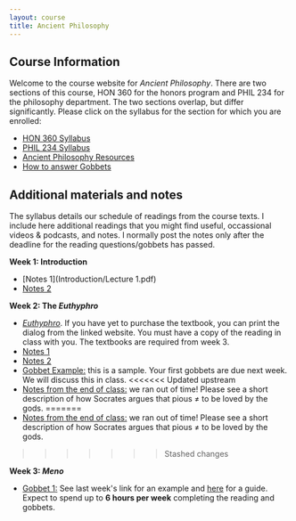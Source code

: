```yaml
---
layout: course
title: Ancient Philosophy
---
```





## Course Information

Welcome to the course website for *Ancient Philosophy*.  There are two sections of this course, HON 360 for the honors program and PHIL 234 for the philosophy department. The two sections overlap, but differ significantly. Please click on the syllabus for the section for which you are enrolled: 

+ [HON 360 Syllabus](Syllabus.pdf)
+ [PHIL 234 Syllabus](SyllabusM.pdf)
+ [Ancient Philosophy Resources](resources)
+ [How to answer Gobbets](Guide.pdf)



## Additional materials and notes

The syllabus details our schedule of readings from the course texts. I include here additional readings that you might find useful, occassional videos & podcasts, and notes. I normally post the notes only after the deadline for the reading questions/gobbets has passed. 

**Week 1: Introduction**
+ [Notes 1](Introduction/Lecture 1.pdf)
+ [Notes 2](Presoc/Lecture2.pdf)

**Week 2: The *Euthyphro***
+ [*Euthyphro*](http://classics.mit.edu/Plato/euthyfro.html). If you have yet to purchase the textbook, you can print the dialog from the linked website. You must have a copy of the reading in class with you. The textbooks are required from week 3.
+ [Notes 1](Euthyphro/Lecture4.pdf)
+ [Notes 2](Euthyphro/Euthyphro2.pdf)
+ [Gobbet Example:](Euthyphro/GobbetExample) this is a sample. Your first gobbets are due next week. We will discuss this in class. 
<<<<<<< Updated upstream
+ [Notes from the end of class:](Euthyphro/addendum.md) we ran out of time! Please see a short description of how Socrates argues that pious $\neq$ to be loved by the gods.
=======
+ [Notes from the end of class:](addendum.md) we ran out of time! Please see a short description of how Socrates argues that pious $\neq$ to be loved by the gods.
>>>>>>> Stashed changes

**Week 3: *Meno***
+ [Gobbet 1:](Meno/gobbet) See last week's link for an example and [here](Guide.pdf) for a guide. Expect to spend up to **6 hours per week** completing the reading and gobbets. 




